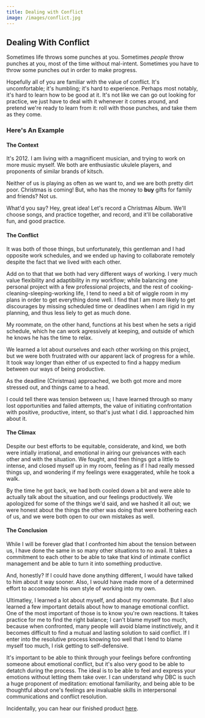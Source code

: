 ```yaml
---
title: Dealing with Conflict
image: /images/conflict.jpg
---
```

<h2>Dealing With Conflict</h2>
<p>Sometimes life throws some punches at you. Sometimes <em>people</em> throw punches at you, most of the time without mal-intent. Sometimes you have to throw some punches out in order to make progress. </p>
<p>Hopefully all of you are familiar with the value of conflict. It's uncomfortable; it's humbling; it's hard to experience. Perhaps most notably, it's hard to learn how to be good at it. It's not like we can go out looking for practice, we just have to deal with it whenever it comes around, and pretend we're ready to learn from it: roll with those punches, and take them as they come.</p>
<h3>Here's An Example</h3>
<h4>The Context</h4>
<p>It's 2012. I am living with a magnificent musician, and trying to work on more music myself. We both are enthusiastic ukulele players, and proponents of similar brands of kitsch.</p>
<p>Neither of us is playing as often as we want to, and we are both pretty dirt poor. Christmas is coming! But, who has the money to <strong>buy</strong> gifts for family and friends? Not us.</p>
<p>What'd you say? Hey, great idea! Let's record a Christmas Album. We'll choose songs, and practice together, and record, and it'll be collaborative fun, and good practice.</p>
	
<h4>The Conflict</h4>
<p>It was both of those things, but unfortunately, this gentleman and I had opposite work schedules, and we ended up having to collaborate remotely despite the fact that we lived with each other.</p>
<p>Add on to that that we both had very different ways of working. I very much value flexibility and adaptibility in my workflow; while balancing one personal project with a few professional projects, and the rest of cooking-cleaning-sleeping-working life, I tend to need a bit of wiggle room in my plans in order to get everything done well. I find that I am more likely to get discourages by missing scheduled time or deadlines when I am rigid in my planning, and thus less liely to get as much done.</p>
<p>My roommate, on the other hand, functions at his best when he sets a rigid schedule, which he can work agressively at keeping, and outside of which he knows he has the time to relax.</p>
<p>We learned a lot about ourselves and each other working on this project, but we were both frustrated with our apparent lack of progress for a while. It took way longer than either of us expected to find a happy medium between our ways of being productive.</p>
<p>As the deadline (Christmas) approached, we both got more and more stressed out, and things came to a head.</p>

<p>I could tell there was tension between us; I have learned through so many lost opportunities and failed attempts, the value of initiating confrontation with positive, productive, intent, so that's just what I did. I approached him about it.</p>
<h4>The Climax</h4>
<p>Despite our best efforts to be equitable, considerate, and kind, we both were intially irrational, and emotional in airing our greivances with each other and with the situation. We fought, and then things got a little to intense, and closed myself up in my room, feeling as if I had  really messed things up, and wondering if my feelings were exaggerated, while he took a walk.</p>
<p>By the time he got back, we had both cooled down a bit and were able to actually talk about the situation, and our feelings productively. We apologized for some of the things we'd said, and we hashed it all out; we were honest about the things the other was doing that were bothering each of us, and we were both open to our own mistakes as well.</p>
<h4>The Conclusion</h4>
<p>While I will be forever glad that I confronted him about the tension between us, I have done the same in so many other situations to no avail. It takes a commitment to each other to be able to take that kind of intimate conflict management and be able to turn it into something productive.</p>
<p>And, honestly? If I could have done anything different, I would have talked to him about it way sooner. Also, I would have made more of a determined effort to accomodate his own style of working into my own.</p>
<p>Ultimatley, I learned a lot about myself, and about my roommate. But I also learned a few important details about how to manage emotional conflict. One of the most important of those is to know you're own reactions. It takes practice for me to find the right balance; I can't blame myself too much, because when confronted, many people will avoid blame instinctively, and it becomes difficult to find a mutual and lasting solution to said conflict. If I enter into the resolutive process knowing too well that I tend to blame myself too much, I risk getting to self-defensive.</p>
<p>It's important to be able to think through your feelings before confronting someone about emotional conflict, but it's also very good to be able to detatch during the process. The ideal is to be able to feel and express your emotions without letting them take over. I can understand why DBC is such a huge proponent of meditation: emotional familiarity, and being able to be thoughtful about one's feelings are invaluable skills in interpersonal communications and conflict resolution.</p>
<p>Incidentally, you can hear our finished product <a href= "http://playtheswan.bandcamp.com">here</a>.

